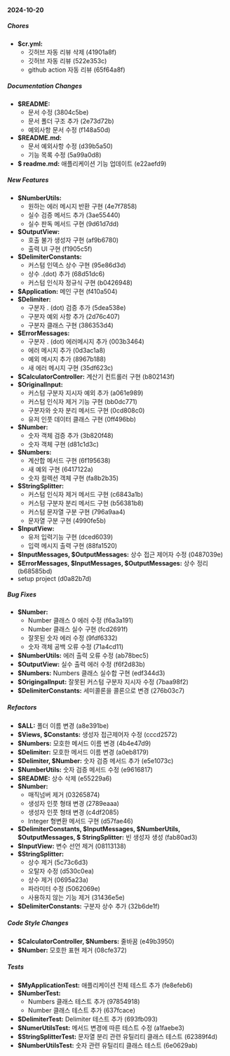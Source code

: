 #### 2024-10-20

##### Chores

* **$cr.yml:**
  *  깃허브 자동 리뷰 삭제 (41901a8f)
  *  깃허브 자동 리뷰 (522e353c)
  *  github action 자동 리뷰 (65f64a8f)

##### Documentation Changes

* **$README:**
  *  문서 수정 (3804c5be)
  *  문서 폴더 구조 추가 (2e73d72b)
  *  예외사항 문서 수정 (f148a50d)
* **$README.md:**
  *  문서 예외사항 수정 (d39b5a50)
  *  기능 목록 수정 (5a99a0d8)
* **$ readme.md:**  애플리케이션 기능 업데이트 (e22aefd9)

##### New Features

* **$NumberUtils:**
  *  원하는 에러 메시지 반환 구현 (4e7f7858)
  *  실수 검증 메서드 추가 (3ae55440)
  *  실수 판독 메서드 구현 (9d61d7dd)
* **$OutputView:**
  *  호출 불가 생성자 구현 (af9b6780)
  *  출력 UI 구현 (f1905c5f)
* **$DelimiterConstants:**
  *  커스텀 인덱스 상수 구현 (95e86d3d)
  *  상수 .(dot) 추가 (68d51dc6)
  *  커스텀 인식자 정규식 구현 (b0426948)
* **$Application:**  메인 구현 (f410a504)
* **$Delimiter:**
  *  구분자 . (dot) 검증 추가 (5dea538e)
  *  구분자 예외 사항 추가 (2d76c407)
  *  구분자 클래스 구현 (386353d4)
* **$ErrorMessages:**
  *  구분자 . (dot) 에러메시지 추가 (003b3464)
  *  에러 메시지 추가 (0d3ac1a8)
  *  예외 메시지 추가 (8967b188)
  *  새 에러 메시지 구현 (35df623c)
* **$CalculatorController:**  계산기 컨트롤러 구현 (b802143f)
* **$OriginalInput:**
  *  커스텀 구분자 지시자 예외 추가 (a061e989)
  *  커스텀 인식자 제거 기능 구현 (bb0dc771)
  *  구분자와 숫자 분리 메서드 구현 (0cd808c0)
  *  유저 인풋 데이터 클래스 구현 (0ff496bb)
* **$Number:**
  *  숫자 객체 검증 추가 (3b820f48)
  *  숫자 객체 구현 (d81c1d3c)
* **$Numbers:**
  *  계산합 메서드 구현 (6f195638)
  *  새 예외 구현 (6417122a)
  *  숫자 컬렉션 객체 구현 (fa8b2b35)
* **$StringSplitter:**
  *  커스텀 인식자 제거 메서드 구현 (c6843a1b)
  *  커스텀 구분자 분리 메서드 구현 (b56381b8)
  *  커스텀 문자열 구분 구현 (796a9aa4)
  *  문자열 구분 구현 (4990fe5b)
* **$InputView:**
  *  유저 입력기능 구현 (dced6039)
  *  입력 메시지 출력 구현 (88fa1520)
* **$InputMessages, $OutputMessages:**  상수 접근 제어자 수정 (0487039e)
* **$ErrorMessages, $InputMessages, $OutputMessages:**  상수 정리 (b68585bd)
*  setup project (d0a82b7d)

##### Bug Fixes

* **$Number:**
  *  Number 클래스 0 에러 수정 (f6a3a191)
  *  Number 클래스 실수 구현 (fcd2691f)
  *  잘못된 숫자 에러 수정 (9fdf6332)
  *  숫자 객체 공백 오류 수정 (71a4cd11)
* **$NumberUtils:**  에러 출력 오류 수정 (ab78bec5)
* **$OutputView:**  실수 출력 에러 수정 (f6f2d83b)
* **$Numbers:**  Numbers 클래스 실수합 구현 (edf344d3)
* **$OrigingalInput:**  잘못된 커스텀 구분자 지시자 수정 (7baa98f2)
* **$DelimiterConstants:**  세미콜론을 콜론으로 변경 (276b03c7)

##### Refactors

* **$ALL:**  폴더 이름 변경 (a8e391be)
* **$Views, $Constants:**  생성자 접근제어자 수정 (cccd2572)
* **$Numbers:**  모호한 메서드 이름 변경 (4b4e47d9)
* **$Delimiter:**  모호한 메서드 이름 변경 (a0eb8179)
* **$Delimiter, $Number:**  숫자 검증 메서드 추가 (e5e1073c)
* **$NumberUtils:**  숫자 검증 메서드 수정 (e9616817)
* **$README:**  상수 삭제 (e55229a6)
* **$Number:**
  *  매직넘버 제거 (03265874)
  *  생성자 인풋 형태 변경 (2789eaaa)
  *  생성자 인풋 형태 변경 (c4df2085)
  *  Integer 형변환 메서드 구현 (d57fae46)
* **$DelimiterConstants, $InputMessages, $NumberUtils, $OutputMessages, $ StringSplitter:**  빈 생성자 생성 (fab80ad3)
* **$InputView:**  변수 선언 제거 (08113138)
* **$StringSplitter:**
  *  상수 제거 (5c73c6d3)
  *  오탈자 수정 (d530c0ea)
  *  상수 제거 (0695a23a)
  *  파라미터 수정 (5062069e)
  *  사용하지 않는 기능 제거 (31436e5e)
* **$DelimiterConstants:**  구분자 상수 추가 (32b6de1f)

##### Code Style Changes

* **$CalculatorController, $Numbers:**  줄바꿈 (e49b3950)
* **$Number:**  모호한 표현 제거 (08cfe372)

##### Tests

* **$MyApplicationTest:**  애플리케이션 전체 테스트 추가 (fe8efeb6)
* **$NumberTest:**
  *  Numbers 클래스 테스트 추가 (97854918)
  *  Number 클래스 테스트 추가 (637fcace)
* **$DelimiterTest:**  Delimiter 테스트 추가 (693fb093)
* **$NumerUtilsTest:**  메서드 변경에 따른 테스트 수정 (a1faebe3)
* **$StringSplitterTest:**  문자열 분리 관련 유틸리티 클래스 테스트 (62389f4d)
* **$NumberUtilsTest:**  숫자 관련 유틸리티 클래스 테스트 (6e0629ab)

